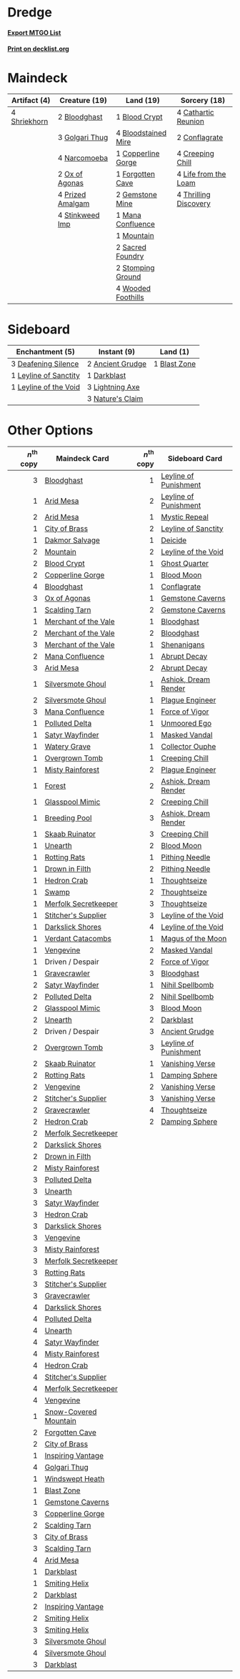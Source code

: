 # Dredge

#### [Export MTGO List](../collection/Dredge/Dredge.txt)
#### [Print on decklist.org](http://decklist.org/?deckmain=1%09Blood%20Crypt%0A2%09Bloodghast%0A4%09Bloodstained%20Mire%0A4%09Cathartic%20Reunion%0A2%09Conflagrate%0A1%09Copperline%20Gorge%0A4%09Creeping%20Chill%0A1%09Forgotten%20Cave%0A2%09Gemstone%20Mine%0A3%09Golgari%20Thug%0A4%09Life%20from%20the%20Loam%0A1%09Mana%20Confluence%0A1%09Mountain%0A4%09Narcomoeba%0A2%09Ox%20of%20Agonas%0A4%09Prized%20Amalgam%0A2%09Sacred%20Foundry%0A4%09Shriekhorn%0A4%09Stinkweed%20Imp%0A2%09Stomping%20Ground%0A4%09Thrilling%20Discovery%0A4%09Wooded%20Foothills&deckside=2%09Ancient%20Grudge%0A1%09Blast%20Zone%0A1%09Darkblast%0A3%09Deafening%20Silence%0A1%09Leyline%20of%20Sanctity%0A1%09Leyline%20of%20the%20Void%0A3%09Lightning%20Axe%0A3%09Nature's%20Claim)
# Maindeck

|                                     Artifact (4)                                      |                                       Creature (19)                                       |                                          Land (19)                                           |                                          Sorcery (18)                                          |
|---------------------------------------------------------------------------------------|-------------------------------------------------------------------------------------------|----------------------------------------------------------------------------------------------|------------------------------------------------------------------------------------------------|
|4 [Shriekhorn](http://gatherer.wizards.com/Pages/Card/Details.aspx?multiverseid=213786)|2 [Bloodghast](http://gatherer.wizards.com/Pages/Card/Details.aspx?multiverseid=438648)    |1 [Blood Crypt](http://gatherer.wizards.com/Pages/Card/Details.aspx?multiverseid=97102)       |4 [Cathartic Reunion](http://gatherer.wizards.com/Pages/Card/Details.aspx?multiverseid=417682)  |
|                                                                                       |3 [Golgari Thug](http://gatherer.wizards.com/Pages/Card/Details.aspx?multiverseid=292953)  |4 [Bloodstained Mire](http://gatherer.wizards.com/Pages/Card/Details.aspx?multiverseid=405094)|2 [Conflagrate](http://gatherer.wizards.com/Pages/Card/Details.aspx?multiverseid=114909)        |
|                                                                                       |4 [Narcomoeba](http://gatherer.wizards.com/Pages/Card/Details.aspx?multiverseid=136140)    |1 [Copperline Gorge](http://gatherer.wizards.com/Pages/Card/Details.aspx?multiverseid=209408) |4 [Creeping Chill](http://gatherer.wizards.com/Pages/Card/Details.aspx?multiverseid=452816)     |
|                                                                                       |2 [Ox of Agonas](http://gatherer.wizards.com/Pages/Card/Details.aspx?multiverseid=476398)  |1 [Forgotten Cave](http://gatherer.wizards.com/Pages/Card/Details.aspx?multiverseid=376344)   |4 [Life from the Loam](http://gatherer.wizards.com/Pages/Card/Details.aspx?multiverseid=338409) |
|                                                                                       |4 [Prized Amalgam](http://gatherer.wizards.com/Pages/Card/Details.aspx?multiverseid=410014)|2 [Gemstone Mine](http://gatherer.wizards.com/Pages/Card/Details.aspx?multiverseid=109761)    |4 [Thrilling Discovery](http://gatherer.wizards.com/Pages/Card/Details.aspx?multiverseid=513735)|
|                                                                                       |4 [Stinkweed Imp](http://gatherer.wizards.com/Pages/Card/Details.aspx?multiverseid=193870) |1 [Mana Confluence](http://gatherer.wizards.com/Pages/Card/Details.aspx?multiverseid=409573)  |                                                                                                |
|                                                                                       |                                                                                           |1 [Mountain](http://gatherer.wizards.com/Pages/Card/Details.aspx?multiverseid=439859)         |                                                                                                |
|                                                                                       |                                                                                           |2 [Sacred Foundry](http://gatherer.wizards.com/Pages/Card/Details.aspx?multiverseid=405106)   |                                                                                                |
|                                                                                       |                                                                                           |2 [Stomping Ground](http://gatherer.wizards.com/Pages/Card/Details.aspx?multiverseid=405110)  |                                                                                                |
|                                                                                       |                                                                                           |4 [Wooded Foothills](http://gatherer.wizards.com/Pages/Card/Details.aspx?multiverseid=405116) |                                                                                                |


# Sideboard

|                                        Enchantment (5)                                         |                                        Instant (9)                                        |                                       Land (1)                                        |
|------------------------------------------------------------------------------------------------|-------------------------------------------------------------------------------------------|---------------------------------------------------------------------------------------|
|3 [Deafening Silence](http://gatherer.wizards.com/Pages/Card/Details.aspx?multiverseid=472972)  |2 [Ancient Grudge](http://gatherer.wizards.com/Pages/Card/Details.aspx?multiverseid=235600)|1 [Blast Zone](http://gatherer.wizards.com/Pages/Card/Details.aspx?multiverseid=461171)|
|1 [Leyline of Sanctity](http://gatherer.wizards.com/Pages/Card/Details.aspx?multiverseid=204993)|1 [Darkblast](http://gatherer.wizards.com/Pages/Card/Details.aspx?multiverseid=456055)     |                                                                                       |
|1 [Leyline of the Void](http://gatherer.wizards.com/Pages/Card/Details.aspx?multiverseid=107682)|3 [Lightning Axe](http://gatherer.wizards.com/Pages/Card/Details.aspx?multiverseid=409925) |                                                                                       |
|                                                                                                |3 [Nature's Claim](http://gatherer.wizards.com/Pages/Card/Details.aspx?multiverseid=382316)|                                                                                       |


# Other Options

|*n*<sup>th</sup> copy|                                         Maindeck Card                                          |*n*<sup>th</sup> copy|                                         Sideboard Card                                         |
|--------------------:|------------------------------------------------------------------------------------------------|--------------------:|------------------------------------------------------------------------------------------------|
|                    3|[Bloodghast](http://gatherer.wizards.com/Pages/Card/Details.aspx?multiverseid=438648)           |                    1|[Leyline of Punishment](http://gatherer.wizards.com/Pages/Card/Details.aspx?multiverseid=205018)|
|                    1|[Arid Mesa](http://gatherer.wizards.com/Pages/Card/Details.aspx?multiverseid=405092)            |                    2|[Leyline of Punishment](http://gatherer.wizards.com/Pages/Card/Details.aspx?multiverseid=205018)|
|                    2|[Arid Mesa](http://gatherer.wizards.com/Pages/Card/Details.aspx?multiverseid=405092)            |                    1|[Mystic Repeal](http://gatherer.wizards.com/Pages/Card/Details.aspx?multiverseid=476431)        |
|                    1|[City of Brass](http://gatherer.wizards.com/Pages/Card/Details.aspx?multiverseid=4178)          |                    2|[Leyline of Sanctity](http://gatherer.wizards.com/Pages/Card/Details.aspx?multiverseid=204993)  |
|                    1|[Dakmor Salvage](http://gatherer.wizards.com/Pages/Card/Details.aspx?multiverseid=292984)       |                    1|[Deicide](http://gatherer.wizards.com/Pages/Card/Details.aspx?multiverseid=380395)              |
|                    2|[Mountain](http://gatherer.wizards.com/Pages/Card/Details.aspx?multiverseid=439859)             |                    2|[Leyline of the Void](http://gatherer.wizards.com/Pages/Card/Details.aspx?multiverseid=107682)  |
|                    2|[Blood Crypt](http://gatherer.wizards.com/Pages/Card/Details.aspx?multiverseid=97102)           |                    1|[Ghost Quarter](http://gatherer.wizards.com/Pages/Card/Details.aspx?multiverseid=389534)        |
|                    2|[Copperline Gorge](http://gatherer.wizards.com/Pages/Card/Details.aspx?multiverseid=209408)     |                    1|[Blood Moon](http://gatherer.wizards.com/Pages/Card/Details.aspx?multiverseid=45386)            |
|                    4|[Bloodghast](http://gatherer.wizards.com/Pages/Card/Details.aspx?multiverseid=438648)           |                    1|[Conflagrate](http://gatherer.wizards.com/Pages/Card/Details.aspx?multiverseid=114909)          |
|                    3|[Ox of Agonas](http://gatherer.wizards.com/Pages/Card/Details.aspx?multiverseid=476398)         |                    1|[Gemstone Caverns](http://gatherer.wizards.com/Pages/Card/Details.aspx?multiverseid=122094)     |
|                    1|[Scalding Tarn](http://gatherer.wizards.com/Pages/Card/Details.aspx?multiverseid=405107)        |                    2|[Gemstone Caverns](http://gatherer.wizards.com/Pages/Card/Details.aspx?multiverseid=122094)     |
|                    1|[Merchant of the Vale](http://gatherer.wizards.com/Pages/Card/Details.aspx?multiverseid=473093) |                    1|[Bloodghast](http://gatherer.wizards.com/Pages/Card/Details.aspx?multiverseid=438648)           |
|                    2|[Merchant of the Vale](http://gatherer.wizards.com/Pages/Card/Details.aspx?multiverseid=473093) |                    2|[Bloodghast](http://gatherer.wizards.com/Pages/Card/Details.aspx?multiverseid=438648)           |
|                    3|[Merchant of the Vale](http://gatherer.wizards.com/Pages/Card/Details.aspx?multiverseid=473093) |                    1|[Shenanigans](http://gatherer.wizards.com/Pages/Card/Details.aspx?multiverseid=464095)          |
|                    2|[Mana Confluence](http://gatherer.wizards.com/Pages/Card/Details.aspx?multiverseid=409573)      |                    1|[Abrupt Decay](http://gatherer.wizards.com/Pages/Card/Details.aspx?multiverseid=456061)         |
|                    3|[Arid Mesa](http://gatherer.wizards.com/Pages/Card/Details.aspx?multiverseid=405092)            |                    2|[Abrupt Decay](http://gatherer.wizards.com/Pages/Card/Details.aspx?multiverseid=456061)         |
|                    1|[Silversmote Ghoul](http://gatherer.wizards.com/Pages/Card/Details.aspx?multiverseid=485445)    |                    1|[Ashiok, Dream Render](http://gatherer.wizards.com/Pages/Card/Details.aspx?multiverseid=461155) |
|                    2|[Silversmote Ghoul](http://gatherer.wizards.com/Pages/Card/Details.aspx?multiverseid=485445)    |                    1|[Plague Engineer](http://gatherer.wizards.com/Pages/Card/Details.aspx?multiverseid=464049)      |
|                    3|[Mana Confluence](http://gatherer.wizards.com/Pages/Card/Details.aspx?multiverseid=409573)      |                    1|[Force of Vigor](http://gatherer.wizards.com/Pages/Card/Details.aspx?multiverseid=464113)       |
|                    1|[Polluted Delta](http://gatherer.wizards.com/Pages/Card/Details.aspx?multiverseid=405104)       |                    1|[Unmoored Ego](http://gatherer.wizards.com/Pages/Card/Details.aspx?multiverseid=452962)         |
|                    1|[Satyr Wayfinder](http://gatherer.wizards.com/Pages/Card/Details.aspx?multiverseid=378508)      |                    1|[Masked Vandal](http://gatherer.wizards.com/Pages/Card/Details.aspx?multiverseid=503800)        |
|                    1|[Watery Grave](http://gatherer.wizards.com/Pages/Card/Details.aspx?multiverseid=405114)         |                    1|[Collector Ouphe](http://gatherer.wizards.com/Pages/Card/Details.aspx?multiverseid=464107)      |
|                    1|[Overgrown Tomb](http://gatherer.wizards.com/Pages/Card/Details.aspx?multiverseid=405103)       |                    1|[Creeping Chill](http://gatherer.wizards.com/Pages/Card/Details.aspx?multiverseid=452816)       |
|                    1|[Misty Rainforest](http://gatherer.wizards.com/Pages/Card/Details.aspx?multiverseid=405102)     |                    2|[Plague Engineer](http://gatherer.wizards.com/Pages/Card/Details.aspx?multiverseid=464049)      |
|                    1|[Forest](http://gatherer.wizards.com/Pages/Card/Details.aspx?multiverseid=439860)               |                    2|[Ashiok, Dream Render](http://gatherer.wizards.com/Pages/Card/Details.aspx?multiverseid=461155) |
|                    1|[Glasspool Mimic](http://gatherer.wizards.com/Pages/Card/Details.aspx?multiverseid=491688)      |                    2|[Creeping Chill](http://gatherer.wizards.com/Pages/Card/Details.aspx?multiverseid=452816)       |
|                    1|[Breeding Pool](http://gatherer.wizards.com/Pages/Card/Details.aspx?multiverseid=97088)         |                    3|[Ashiok, Dream Render](http://gatherer.wizards.com/Pages/Card/Details.aspx?multiverseid=461155) |
|                    1|[Skaab Ruinator](http://gatherer.wizards.com/Pages/Card/Details.aspx?multiverseid=230780)       |                    3|[Creeping Chill](http://gatherer.wizards.com/Pages/Card/Details.aspx?multiverseid=452816)       |
|                    1|[Unearth](http://gatherer.wizards.com/Pages/Card/Details.aspx?multiverseid=442102)              |                    2|[Blood Moon](http://gatherer.wizards.com/Pages/Card/Details.aspx?multiverseid=45386)            |
|                    1|[Rotting Rats](http://gatherer.wizards.com/Pages/Card/Details.aspx?multiverseid=150833)         |                    1|[Pithing Needle](http://gatherer.wizards.com/Pages/Card/Details.aspx?multiverseid=129526)       |
|                    1|[Drown in Filth](http://gatherer.wizards.com/Pages/Card/Details.aspx?multiverseid=369086)       |                    2|[Pithing Needle](http://gatherer.wizards.com/Pages/Card/Details.aspx?multiverseid=129526)       |
|                    1|[Hedron Crab](http://gatherer.wizards.com/Pages/Card/Details.aspx?multiverseid=180348)          |                    1|[Thoughtseize](http://gatherer.wizards.com/Pages/Card/Details.aspx?multiverseid=438676)         |
|                    1|[Swamp](http://gatherer.wizards.com/Pages/Card/Details.aspx?multiverseid=439858)                |                    2|[Thoughtseize](http://gatherer.wizards.com/Pages/Card/Details.aspx?multiverseid=438676)         |
|                    1|[Merfolk Secretkeeper](http://gatherer.wizards.com/Pages/Card/Details.aspx?multiverseid=473015) |                    3|[Thoughtseize](http://gatherer.wizards.com/Pages/Card/Details.aspx?multiverseid=438676)         |
|                    1|[Stitcher's Supplier](http://gatherer.wizards.com/Pages/Card/Details.aspx?multiverseid=447257)  |                    3|[Leyline of the Void](http://gatherer.wizards.com/Pages/Card/Details.aspx?multiverseid=107682)  |
|                    1|[Darkslick Shores](http://gatherer.wizards.com/Pages/Card/Details.aspx?multiverseid=209400)     |                    4|[Leyline of the Void](http://gatherer.wizards.com/Pages/Card/Details.aspx?multiverseid=107682)  |
|                    1|[Verdant Catacombs](http://gatherer.wizards.com/Pages/Card/Details.aspx?multiverseid=405113)    |                    1|[Magus of the Moon](http://gatherer.wizards.com/Pages/Card/Details.aspx?multiverseid=136152)    |
|                    1|[Vengevine](http://gatherer.wizards.com/Pages/Card/Details.aspx?multiverseid=457124)            |                    2|[Masked Vandal](http://gatherer.wizards.com/Pages/Card/Details.aspx?multiverseid=503800)        |
|                    1|Driven / Despair                                                                                |                    2|[Force of Vigor](http://gatherer.wizards.com/Pages/Card/Details.aspx?multiverseid=464113)       |
|                    1|[Gravecrawler](http://gatherer.wizards.com/Pages/Card/Details.aspx?multiverseid=409635)         |                    3|[Bloodghast](http://gatherer.wizards.com/Pages/Card/Details.aspx?multiverseid=438648)           |
|                    2|[Satyr Wayfinder](http://gatherer.wizards.com/Pages/Card/Details.aspx?multiverseid=378508)      |                    1|[Nihil Spellbomb](http://gatherer.wizards.com/Pages/Card/Details.aspx?multiverseid=442215)      |
|                    2|[Polluted Delta](http://gatherer.wizards.com/Pages/Card/Details.aspx?multiverseid=405104)       |                    2|[Nihil Spellbomb](http://gatherer.wizards.com/Pages/Card/Details.aspx?multiverseid=442215)      |
|                    2|[Glasspool Mimic](http://gatherer.wizards.com/Pages/Card/Details.aspx?multiverseid=491688)      |                    3|[Blood Moon](http://gatherer.wizards.com/Pages/Card/Details.aspx?multiverseid=45386)            |
|                    2|[Unearth](http://gatherer.wizards.com/Pages/Card/Details.aspx?multiverseid=442102)              |                    2|[Darkblast](http://gatherer.wizards.com/Pages/Card/Details.aspx?multiverseid=456055)            |
|                    2|Driven / Despair                                                                                |                    3|[Ancient Grudge](http://gatherer.wizards.com/Pages/Card/Details.aspx?multiverseid=235600)       |
|                    2|[Overgrown Tomb](http://gatherer.wizards.com/Pages/Card/Details.aspx?multiverseid=405103)       |                    3|[Leyline of Punishment](http://gatherer.wizards.com/Pages/Card/Details.aspx?multiverseid=205018)|
|                    2|[Skaab Ruinator](http://gatherer.wizards.com/Pages/Card/Details.aspx?multiverseid=230780)       |                    1|[Vanishing Verse](http://gatherer.wizards.com/Pages/Card/Details.aspx?multiverseid=513736)      |
|                    2|[Rotting Rats](http://gatherer.wizards.com/Pages/Card/Details.aspx?multiverseid=150833)         |                    1|[Damping Sphere](http://gatherer.wizards.com/Pages/Card/Details.aspx?multiverseid=443101)       |
|                    2|[Vengevine](http://gatherer.wizards.com/Pages/Card/Details.aspx?multiverseid=457124)            |                    2|[Vanishing Verse](http://gatherer.wizards.com/Pages/Card/Details.aspx?multiverseid=513736)      |
|                    2|[Stitcher's Supplier](http://gatherer.wizards.com/Pages/Card/Details.aspx?multiverseid=447257)  |                    3|[Vanishing Verse](http://gatherer.wizards.com/Pages/Card/Details.aspx?multiverseid=513736)      |
|                    2|[Gravecrawler](http://gatherer.wizards.com/Pages/Card/Details.aspx?multiverseid=409635)         |                    4|[Thoughtseize](http://gatherer.wizards.com/Pages/Card/Details.aspx?multiverseid=438676)         |
|                    2|[Hedron Crab](http://gatherer.wizards.com/Pages/Card/Details.aspx?multiverseid=180348)          |                    2|[Damping Sphere](http://gatherer.wizards.com/Pages/Card/Details.aspx?multiverseid=443101)       |
|                    2|[Merfolk Secretkeeper](http://gatherer.wizards.com/Pages/Card/Details.aspx?multiverseid=473015) |                     |                                                                                                |
|                    2|[Darkslick Shores](http://gatherer.wizards.com/Pages/Card/Details.aspx?multiverseid=209400)     |                     |                                                                                                |
|                    2|[Drown in Filth](http://gatherer.wizards.com/Pages/Card/Details.aspx?multiverseid=369086)       |                     |                                                                                                |
|                    2|[Misty Rainforest](http://gatherer.wizards.com/Pages/Card/Details.aspx?multiverseid=405102)     |                     |                                                                                                |
|                    3|[Polluted Delta](http://gatherer.wizards.com/Pages/Card/Details.aspx?multiverseid=405104)       |                     |                                                                                                |
|                    3|[Unearth](http://gatherer.wizards.com/Pages/Card/Details.aspx?multiverseid=442102)              |                     |                                                                                                |
|                    3|[Satyr Wayfinder](http://gatherer.wizards.com/Pages/Card/Details.aspx?multiverseid=378508)      |                     |                                                                                                |
|                    3|[Hedron Crab](http://gatherer.wizards.com/Pages/Card/Details.aspx?multiverseid=180348)          |                     |                                                                                                |
|                    3|[Darkslick Shores](http://gatherer.wizards.com/Pages/Card/Details.aspx?multiverseid=209400)     |                     |                                                                                                |
|                    3|[Vengevine](http://gatherer.wizards.com/Pages/Card/Details.aspx?multiverseid=457124)            |                     |                                                                                                |
|                    3|[Misty Rainforest](http://gatherer.wizards.com/Pages/Card/Details.aspx?multiverseid=405102)     |                     |                                                                                                |
|                    3|[Merfolk Secretkeeper](http://gatherer.wizards.com/Pages/Card/Details.aspx?multiverseid=473015) |                     |                                                                                                |
|                    3|[Rotting Rats](http://gatherer.wizards.com/Pages/Card/Details.aspx?multiverseid=150833)         |                     |                                                                                                |
|                    3|[Stitcher's Supplier](http://gatherer.wizards.com/Pages/Card/Details.aspx?multiverseid=447257)  |                     |                                                                                                |
|                    3|[Gravecrawler](http://gatherer.wizards.com/Pages/Card/Details.aspx?multiverseid=409635)         |                     |                                                                                                |
|                    4|[Darkslick Shores](http://gatherer.wizards.com/Pages/Card/Details.aspx?multiverseid=209400)     |                     |                                                                                                |
|                    4|[Polluted Delta](http://gatherer.wizards.com/Pages/Card/Details.aspx?multiverseid=405104)       |                     |                                                                                                |
|                    4|[Unearth](http://gatherer.wizards.com/Pages/Card/Details.aspx?multiverseid=442102)              |                     |                                                                                                |
|                    4|[Satyr Wayfinder](http://gatherer.wizards.com/Pages/Card/Details.aspx?multiverseid=378508)      |                     |                                                                                                |
|                    4|[Misty Rainforest](http://gatherer.wizards.com/Pages/Card/Details.aspx?multiverseid=405102)     |                     |                                                                                                |
|                    4|[Hedron Crab](http://gatherer.wizards.com/Pages/Card/Details.aspx?multiverseid=180348)          |                     |                                                                                                |
|                    4|[Stitcher's Supplier](http://gatherer.wizards.com/Pages/Card/Details.aspx?multiverseid=447257)  |                     |                                                                                                |
|                    4|[Merfolk Secretkeeper](http://gatherer.wizards.com/Pages/Card/Details.aspx?multiverseid=473015) |                     |                                                                                                |
|                    4|[Vengevine](http://gatherer.wizards.com/Pages/Card/Details.aspx?multiverseid=457124)            |                     |                                                                                                |
|                    1|[Snow-Covered Mountain](http://gatherer.wizards.com/Pages/Card/Details.aspx?multiverseid=121233)|                     |                                                                                                |
|                    2|[Forgotten Cave](http://gatherer.wizards.com/Pages/Card/Details.aspx?multiverseid=376344)       |                     |                                                                                                |
|                    2|[City of Brass](http://gatherer.wizards.com/Pages/Card/Details.aspx?multiverseid=4178)          |                     |                                                                                                |
|                    1|[Inspiring Vantage](http://gatherer.wizards.com/Pages/Card/Details.aspx?multiverseid=417819)    |                     |                                                                                                |
|                    4|[Golgari Thug](http://gatherer.wizards.com/Pages/Card/Details.aspx?multiverseid=292953)         |                     |                                                                                                |
|                    1|[Windswept Heath](http://gatherer.wizards.com/Pages/Card/Details.aspx?multiverseid=405115)      |                     |                                                                                                |
|                    1|[Blast Zone](http://gatherer.wizards.com/Pages/Card/Details.aspx?multiverseid=461171)           |                     |                                                                                                |
|                    1|[Gemstone Caverns](http://gatherer.wizards.com/Pages/Card/Details.aspx?multiverseid=122094)     |                     |                                                                                                |
|                    3|[Copperline Gorge](http://gatherer.wizards.com/Pages/Card/Details.aspx?multiverseid=209408)     |                     |                                                                                                |
|                    2|[Scalding Tarn](http://gatherer.wizards.com/Pages/Card/Details.aspx?multiverseid=405107)        |                     |                                                                                                |
|                    3|[City of Brass](http://gatherer.wizards.com/Pages/Card/Details.aspx?multiverseid=4178)          |                     |                                                                                                |
|                    3|[Scalding Tarn](http://gatherer.wizards.com/Pages/Card/Details.aspx?multiverseid=405107)        |                     |                                                                                                |
|                    4|[Arid Mesa](http://gatherer.wizards.com/Pages/Card/Details.aspx?multiverseid=405092)            |                     |                                                                                                |
|                    1|[Darkblast](http://gatherer.wizards.com/Pages/Card/Details.aspx?multiverseid=456055)            |                     |                                                                                                |
|                    1|[Smiting Helix](http://gatherer.wizards.com/Pages/Card/Details.aspx?multiverseid=464058)        |                     |                                                                                                |
|                    2|[Darkblast](http://gatherer.wizards.com/Pages/Card/Details.aspx?multiverseid=456055)            |                     |                                                                                                |
|                    2|[Inspiring Vantage](http://gatherer.wizards.com/Pages/Card/Details.aspx?multiverseid=417819)    |                     |                                                                                                |
|                    2|[Smiting Helix](http://gatherer.wizards.com/Pages/Card/Details.aspx?multiverseid=464058)        |                     |                                                                                                |
|                    3|[Smiting Helix](http://gatherer.wizards.com/Pages/Card/Details.aspx?multiverseid=464058)        |                     |                                                                                                |
|                    3|[Silversmote Ghoul](http://gatherer.wizards.com/Pages/Card/Details.aspx?multiverseid=485445)    |                     |                                                                                                |
|                    4|[Silversmote Ghoul](http://gatherer.wizards.com/Pages/Card/Details.aspx?multiverseid=485445)    |                     |                                                                                                |
|                    3|[Darkblast](http://gatherer.wizards.com/Pages/Card/Details.aspx?multiverseid=456055)            |                     |                                                                                                |

